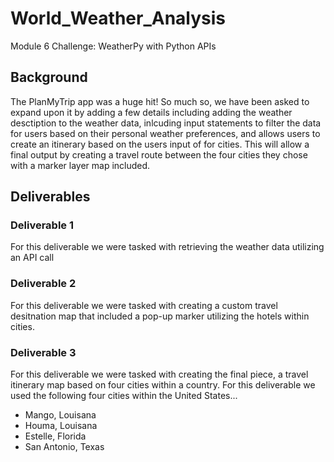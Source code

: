# World_Weather_Analysis
Module 6 Challenge: WeatherPy with Python APIs

## Background
The PlanMyTrip app was a huge hit! So much so, we have been asked to expand upon it by adding a few details including adding the weather desctiption to the weather data, inlcuding input statements to filter the data for users based on their personal weather preferences, and allows users to create an itinerary based on the users input of for cities. This will allow a final output by creating a travel route between the four cities they chose with a marker layer map included. 

## Deliverables
### Deliverable 1
For this deliverable we were tasked with retrieving the weather data utilizing an API call

### Deliverable 2
For this deliverable we were tasked with creating a custom travel desitnation map that included a pop-up marker utilizing the hotels within cities.

### Deliverable 3
For this deliverable we were tasked with creating the final piece, a travel itinerary map based on four cities within a country. For this deliverable we used the following four cities within the United States...
- Mango, Louisana
- Houma, Louisana
- Estelle, Florida
- San Antonio, Texas
